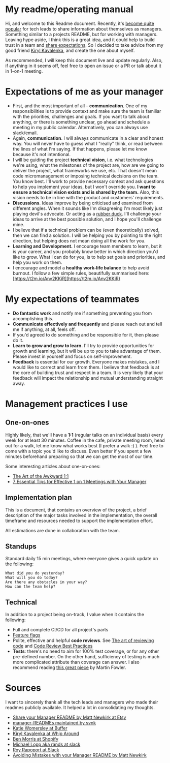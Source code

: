 # My readme/operating manual

Hi, and welcome to this Readme document. Recently, it's [become quite popular](https://svnk.github.io/manager-READMEs/) for tech leads to share information about themselves as managers. Something similar to a projects README, but for working with managers. Leaving hype aside, I think this is a great idea, and it could help to build trust in a team and [share expectations](https://mattnewkirk.com/2017/09/20/share-your-manager-readme/). So I decided to take advice from my good friend [Kiryl Kavalenka](https://github.com/kkav004), and create the one about myself.

As recommended, I will keep this document live and update regularly. Also, if anything in it seems off, feel free to open an issue or a PR or talk about it in 1-on-1 meeting.

# Expectations of me as your manager

- First, and the most important of all - **communication**. One of my responsibilities is to provide context and make sure the team is familiar with the priorities, challenges and goals. If you want to talk about anything, or there is something unclear, go ahead and schedule a meeting in my public calendar. Alternatively, you can always use slack/email.
- Again, **communication**. I will always communicate in a clear and honest way. You will never have to guess what I "really" think, or read between the lines of what I'm saying. If that happens, please let me know because it's not intentional.
- I will be guiding the project **technical vision**, i.e. what technologies we're using, what the milestones of the project are, how are we going to deliver the project, what frameworks we use, etc. That doesn't mean code micromanagement or imposing technical decisions on the team. You know best. I'll work to provide necessary context and ask questions to help you implement your ideas, but I won't override you. **I want to ensure a technical vision exists and is shared by the team.** Also, this vision needs to be in line with the product and customers' requirements.
- **Discussions**. Ideas improve by being criticised and examined from different angles. When it sounds like I'm disagreeing I'm most likely just playing devil's advocate. Or acting as a [rubber duck](https://t2m.io/8TaLSLtB). I'll challenge your ideas to arrive at the best possible solution, and I hope you'll challenge mine.
- I believe that if a technical problem can be (even theoretically) solved, then we can find a solution. I will be helping you by pointing to the right direction, but helping does not mean doing all the work for you.
- **Learning and Development.** I encourage team members to learn, but it is your career, and you probably know better in which direction you'd like to grow. What I can do for you, is to help set goals and priorities, and help you work on them.
- I encourage and model a **healthy work-life balance** to help avoid burnout. I  follow a few simple rules, beautifully summarised here: [https://t2m.io/Anv2KKiR](https://t2m.io/Anv2KKiR)

# My expectations of teammates

- **Do fantastic work** and notify me if something preventing you from accomplishing this.
- **Communicate effectively and frequently** and please reach out and tell me if anything, at all, feels off.
- If you'd agreed to do something and be responsible for it, then please do it.
- **Learn to grow and grow to learn.** I'll try to provide opportunities for growth and learning, but it will be up to you to take advantage of them. Please invest in yourself and focus on self-improvement.
- **Feedback** is essential for our growth. Everyone makes mistakes, and I would like to correct and learn from them. I believe that feedback is at the core of building trust and respect in a team. It is very likely that your feedback will impact the relationship and mutual understanding straight away.

# Management practices I use

## One-on-ones

Highly likely, that we'll have a **1:1** (regular talks on an individual basis) every week for at least 30 minutes. Coffee in the cafe, private meeting room, head out for a walk, let me know what works best (I prefer a walk :) ). Feel free to come with a topic you'd like to discuss. Even better if you spent a few minutes beforehand preparing so that we can get the most of our time.

Some interesting articles about one-on-ones:

- [The Art of the Awkward 1:1](https://medium.com/@mrabkin/the-art-of-the-awkward-1-1-f4e1dcbd1c5c)
- [7 Essential Tips for Effective 1 on 1 Meetings with Your Manager](https://getlighthouse.com/blog/effective-1-on-1-meetings/)

## Implementation plan

This is a document, that contains an overview of the project, a brief description of the major tasks involved in the implementation, the overall timeframe and resources needed to support the implementation effort.

All estimations are done in collaboration with the team.

## Standups

Standard daily 15 min meetings, where everyone gives a quick update on the following: 

    What did you do yesterday?
    What will you do today?
    Are there any obstacles in your way?
    How can the team help?

## Technical

In addition to a project being on-track, I value when it contains the following:

- Full and complete CI/CD for all project's parts
- [Feature flags](https://stackoverflow.com/questions/7707383/what-is-a-feature-flag)
- Polite, effective and helpful **code reviews**. See [The art of reviewing code](https://blog.usejournal.com/the-art-of-reviewing-code-e10a3a830a2e) and [Code Review Best Practices](https://medium.com/palantir/code-review-best-practices-19e02780015f)
- **Tests**: there's no need to aim for 100% test coverage, or for any other pre-defined number. On the other hand, sufficiency of testing is much more complicated attribute than coverage can answer. I also recommend reading [this great piece](https://martinfowler.com/bliki/TestCoverage.html) by Martin Fowler.

# Sources

I want to sincerely thank all the tech leads and managers who made their readmes publicly available. It helped a lot in consolidating my thoughts.

- [Share your Manager README by Matt Newkirk at Etsy](https://matthewnewkirk.com/2017/09/20/share-your-manager-readme/)
- [manager-READMEs maintained by svnk](https://svnk.github.io/manager-READMEs/)
- [Katie Womersley at Buffer](https://github.com/KatieLo/README)
- [Kiryl Kavalenka at Whip Around](https://github.com/kkav004/README)
- [Ben Morris at Shopify](https://docs.google.com/presentation/d/1LGL7fh5zWx8XqHRBra51LcMIHCUluqrdXZ_-XBTXqlg/edit#slide=id.g23dc7fe4e1_2_85)
- [Michael Lopp aka rands at slack](http://randsinrepose.com/archives/how-to-rands/)
- [Roy Rapoport at Slack](https://docs.google.com/presentation/d/1df5MALZKZU6lOeIXUiO-h6ReFM3KuIpnapSE97IZnX4/edit#slide=id.p)
- [Avoiding Mistakes with your Manager README by Matt Newkirk](https://mattnewkirk.com/2019/01/02/avoiding-mistakes-with-your-manager-readme/)